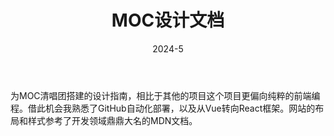 ﻿---
title: MOC设计文档
description: 为MOC清唱团搭建的设计指南（建设中）。
date: 2024-5
type: personal
tags:
  - web
  - frontend
tech:
  - react
  - figma
  - nodejs
  - vite
  - webpack
link: https://pinowine.github.io/moc-design-docs/
---

为MOC清唱团搭建的设计指南，相比于其他的项目这个项目更偏向纯粹的前端编程。借此机会我熟悉了GitHub自动化部署，以及从Vue转向React框架。网站的布局和样式参考了开发领域鼎鼎大名的MDN文档。
